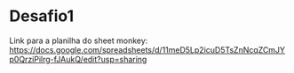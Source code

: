 # Desafio1
Link para a planilha do sheet monkey: https://docs.google.com/spreadsheets/d/11meD5Lp2icuD5TsZnNcqZCmJYp0QrziPilrg-fJAukQ/edit?usp=sharing
